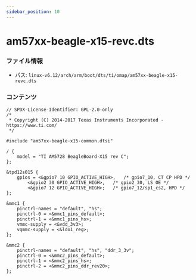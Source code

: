 ```yaml
---
sidebar_position: 10
---
```

# am57xx-beagle-x15-revc.dts

### ファイル情報

- パス: `linux-v6.12/arch/arm/boot/dts/ti/omap/am57xx-beagle-x15-revc.dts`

### コンテンツ

```dts
// SPDX-License-Identifier: GPL-2.0-only
/*
 * Copyright (C) 2014-2017 Texas Instruments Incorporated - https://www.ti.com/
 */

#include "am57xx-beagle-x15-common.dtsi"

/ {
	model = "TI AM5728 BeagleBoard-X15 rev C";
};

&tpd12s015 {
	gpios = <&gpio7 10 GPIO_ACTIVE_HIGH>,	/* gpio7_10, CT CP HPD */
		<&gpio2 30 GPIO_ACTIVE_HIGH>,	/* gpio2_30, LS OE */
		<&gpio7 12 GPIO_ACTIVE_HIGH>;	/* gpio7_12/sp1_cs2, HPD */
};

&mmc1 {
	pinctrl-names = "default", "hs";
	pinctrl-0 = <&mmc1_pins_default>;
	pinctrl-1 = <&mmc1_pins_hs>;
	vmmc-supply = <&vdd_3v3>;
	vqmmc-supply = <&ldo1_reg>;
};

&mmc2 {
	pinctrl-names = "default", "hs", "ddr_3_3v";
	pinctrl-0 = <&mmc2_pins_default>;
	pinctrl-1 = <&mmc2_pins_hs>;
	pinctrl-2 = <&mmc2_pins_ddr_rev20>;
};

```
